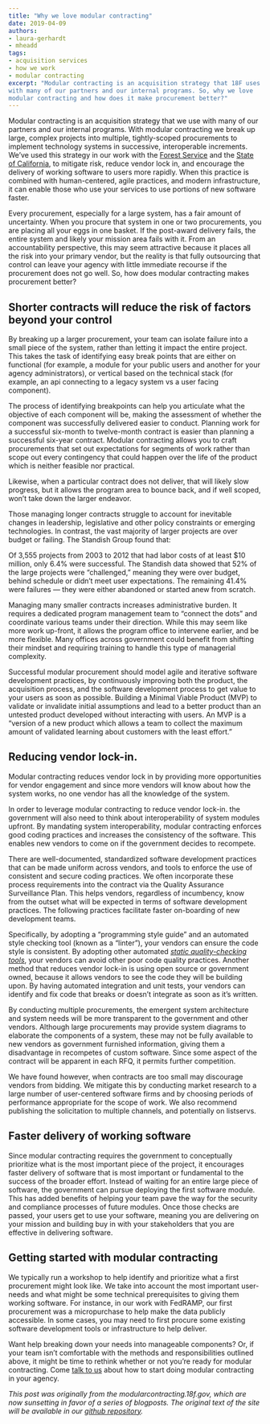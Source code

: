 ```yaml
---
title: "Why we love modular contracting"
date: 2019-04-09
authors:
- laura-gerhardt
- mheadd
tags:
- acquisition services
- how we work
- modular contracting
excerpt: "Modular contracting is an acquisition strategy that 18F uses
with many of our partners and our internal programs. So, why we love
modular contracting and how does it make procurement better?"
---
```


Modular contracting is an acquisition strategy that we use with many of
our partners and our internal programs. With modular contracting we
break up large, complex projects into multiple, tightly-scoped
procurements to implement technology systems in successive, interoperable
increments. We’ve used this strategy in our work with the [Forest Service](https://18f.gsa.gov/what-we-deliver/forest-service/) and the [State of California](https://18f.gsa.gov/2016/03/22/helping-california-buy-a-new-child-welfare-system/), to mitigate
risk, reduce vendor lock in, and encourage the delivery of working
software to users more rapidly. When this practice is combined with
human-centered, agile practices, and modern infrastructure, it can
enable those who use your services to use portions of new software
faster.

Every procurement, especially for a large system, has a fair amount of uncertainty. When you procure that system in one or two procurements, you are placing all your eggs in one basket. If the post-award delivery fails, the entire system and likely your mission area fails with it. From an accountability perspective, this may seem attractive because it places all the risk into your primary vendor, but the reality is that fully outsourcing that control can leave your agency with little immediate recourse if the procurement does not go well. So, how does modular contracting makes procurement better?

## Shorter contracts will reduce the risk of factors beyond your control

By breaking up a larger procurement, your team can isolate failure into a small piece of the system, rather than letting it impact the entire project. This takes the task of identifying easy break points that are either on functional (for example, a module for your public users and another for your agency administrators), or vertical based on the technical stack (for example, an api connecting to a legacy system vs a user facing component).

The process of identifying breakpoints can help you articulate what the objective of each component will be, making the assessment of whether the component was successfully delivered easier to conduct. Planning work for a successful six-month to twelve-month contract is easier than planning a successful six-year contract. Modular contracting allows you to craft procurements that set out expectations for segments of work rather than scope out every contingency that could happen over the life of the product which is neither feasible nor practical.

Likewise, when a particular contract does not deliver, that will likely slow progress, but it allows the program area to bounce back, and if well scoped, won’t take down the larger endeavor.

Those managing longer contracts struggle to account for inevitable
changes in leadership, legislative and other policy constraints or
emerging technologies. In contrast, the vast majority of larger projects are over budget or failing. The Standish Group found that:

<div class="testimonial-blockquote">
Of 3,555 projects from 2003 to 2012 that had labor costs of at least $10 million, only 6.4% were successful. The Standish data showed that 52% of the large projects were “challenged,” meaning they were over budget, behind schedule or didn’t meet user expectations. The remaining 41.4% were failures — they were either abandoned or started anew from scratch.
  </div>

Managing many smaller contracts increases administrative burden. It
requires a dedicated program management team to “connect the dots” and coordinate various teams under their direction. While this may seem like more work up-front, it allows the program office to intervene earlier, and be more flexible. Many offices across government could benefit from shifting their mindset and requiring training to handle this type of managerial complexity.

Successful modular procurement should model agile and iterative software development practices, by continuously improving both the product, the acquisition process, and the software development process to get value to your users as soon as possible. Building a Minimal Viable Product (MVP) to validate or invalidate initial assumptions and lead to a better product than an untested product developed without interacting with users. An MVP is a “version of a new product which allows a team to collect the maximum amount of validated learning about customers with the least effort.”

## Reducing vendor lock-in.

Modular contracting reduces vendor lock in by providing more
opportunities for vendor engagement and since more vendors will know
about how the system works, no one vendor has all the knowledge of the system.

In order to leverage modular contracting to reduce vendor lock-in. the government will also need to think about interoperability of system modules upfront. By mandating system interoperability, modular
contracting enforces good coding practices and increases the consistency of the software. This enables new vendors to come on if the government decides to recompete.

There are well-documented, standardized software development practices that can be made uniform across vendors, and tools to enforce the use of consistent and secure coding practices. We often incorporate these process requirements into the contract via the Quality Assurance Surveillance Plan. This helps vendors, regardless of incumbency, know from the outset what will be expected in terms of software development practices. The following practices facilitate faster on-boarding of new development teams.

Specifically, by adopting a “programming style guide” and an automated style checking tool (known as a “linter”), your vendors can ensure the code style is consistent. By adopting other automated [*static quality-checking tools*](https://18f.gsa.gov/2016/10/04/what-is-static-source-analysis/), your vendors can avoid other poor code quality practices. Another method that reduces vendor lock-in is using open source or government owned, because it allows vendors to see the code they will be building upon. By having automated integration and unit tests, your vendors can identify and fix code that breaks or doesn’t integrate as soon as it’s written.

By conducting multiple procurements, the emergent system architecture
and system needs will be more transparent to the government and other
vendors. Although large procurements may provide system diagrams to
elaborate the components of a system, these may not be fully available to new vendors as government furnished information, giving them a disadvantage in recompetes of custom software. Since some aspect of the contract will be apparent in each RFQ, it permits further competition.

We have found however, when contracts are too small may discourage
vendors from bidding. We mitigate this by conducting market research to a large number of user-centered software firms and by choosing periods of performance appropriate for the scope of work. We also recommend publishing the solicitation to multiple channels, and potentially on listservs.

## Faster delivery of working software

Since modular contracting requires the government to conceptually
prioritize what is the most important piece of the project, it
encourages faster delivery of software that is most important or
fundamental to the success of the broader effort. Instead of waiting for an entire large piece of software, the government can pursue deploying the first software module. This has added benefits of helping your team pave the way for the security and compliance processes of future modules. Once those checks are passed, your users get to use your software, meaning you are delivering on your mission and building buy in with your stakeholders that you are effective in delivering software.

## Getting started with modular contracting

We typically run a workshop to help identify and prioritize what a first procurement might look like. We take into account the most important user-needs and what might be some technical prerequisites to giving them working software. For instance, in our work with FedRAMP, our first procurement was a micropurchase to help make the data publicly accessible. In some cases, you may need to first procure some existing software development tools or infrastructure to help deliver.

Want help breaking down your needs into manageable components? Or, if
your team isn’t comfortable with the methods and responsibilities
outlined above, it might be time to rethink whether or not you’re ready for modular contracting. Come [talk to us](mailto:inquiries18f@gsa.gov) about how to start doing modular
contracting in your agency.

*This post was originally from the modularcontracting.18f.gov, which are now sunsetting in favor of a series of blogposts. The original text of the site will be available in our [github repository](https://github.com/18F/Modular-Contracting-And-Agile-Development).*
